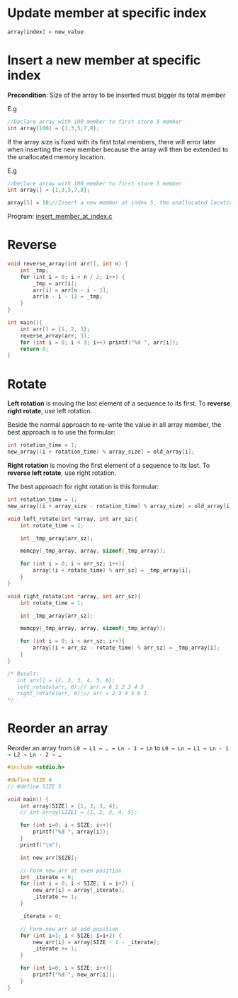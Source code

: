 # Update member at specific index

```c
array[index] = new_value
```

# Insert a new member at specific index

**Precondition**: Size of the array to be inserted must bigger its total member

E.g 

```c
//Declare array with 100 member to first store 5 member
int array[100] = {1,3,5,7,8};
```

If the array size is fixed with its first total members, there will error later when inserting the new member because the array will then be extended to the unallocated memory location.

E.g

```c
//Declare array with 100 member to first store 5 member
int array[] = {1,3,5,7,8};

array[5] = 10;//Insert a new member at index 5, the unallocated location, result in memory segment fault
```

Program: [insert_member_at_index.c](insert_member_at_index.c)
# Reverse 
```c
void reverse_array(int arr[], int n) {
    int _tmp;
    for (int i = 0; i < n / 2; i++) {
        _tmp = arr[i];
        arr[i] = arr[n - i - 1];
        arr[n - i - 1] = _tmp;
    }
}

int main(){
	int arr[] = {1, 2, 3};
    reverse_array(arr, 3);
    for (int i = 0; i < 3; i++) printf("%d ", arr[i]);
	return 0;
}
```
# Rotate
**Left rotation** is moving the last element of a sequence to its first. To **reverse right rotate**, use left rotation.

Beside the normal approach to re-write the value in all array member, the best approach is to use the formular:

```c
int rotation_time = 1;
new_array[(i + rotation_time) % array_size] = old_array[i];
```
**Right rotation** is moving the first element of a sequence to its last. To **reverse left rotate**, use right rotation.

The best approach for right rotation is this formular:
```c
int rotation_time = 1;
new_array[(i + array_size - rotation_time) % array_size] = old_array[i];
```
```c
void left_rotate(int *array, int arr_sz){
    int rotate_time = 1;

    int _tmp_array[arr_sz];

    memcpy(_tmp_array, array, sizeof(_tmp_array));

    for (int i = 0; i < arr_sz; i++){
        array[(i + rotate_time) % arr_sz] = _tmp_array[i];
    }
}

void right_rotate(int *array, int arr_sz){
    int rotate_time = 1;

    int _tmp_array[arr_sz];

    memcpy(_tmp_array, array, sizeof(_tmp_array));

    for (int i = 0; i < arr_sz; i++){
        array[(i + arr_sz - rotate_time) % arr_sz] = _tmp_array[i];
    }
}

/* Result:
   int arr[] = {1, 2, 3, 4, 5, 6};
   left_rotate(arr, 6);// arr = 6 1 2 3 4 5
   right_rotate(arr, 6);// arr = 2 3 4 5 6 1
*/
```
# Reorder an array
Reorder an array from ``L0 → L1 → … → Ln - 1 → Ln`` to ``L0 → Ln → L1 → Ln - 1 → L2 → Ln - 2 → …``

```c
#include <stdio.h>

#define SIZE 4
// #define SIZE 5

void main() {
    int array[SIZE] = {1, 2, 3, 4};
    // int array[SIZE] = {1, 2, 3, 4, 5};

	for (int i=0; i < SIZE; i++){
		printf("%d ", array[i]);
	}
    printf("\n");

    int new_arr[SIZE];

    // Form new_arr at even position
    int _iterate = 0;
    for (int i = 0; i < SIZE; i = i+2) {
        new_arr[i] = array[_iterate];
        _iterate += 1;
    }

    _iterate = 0;

    // Form new_arr at odd position
    for (int i=1; i < SIZE; i=i+2) {
        new_arr[i] = array[SIZE - 1 - _iterate];
        _iterate += 1;
	}

    for (int i=0; i < SIZE; i++){
		printf("%d ", new_arr[i]);
	}
}
```
